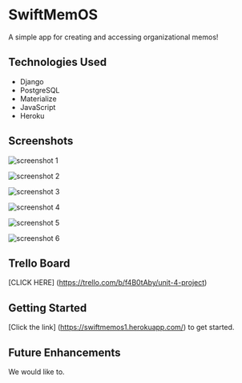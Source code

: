 # SwiftMemOS

A simple app for creating and accessing organizational memos!

## Technologies Used

- Django
- PostgreSQL
- Materialize
- JavaScript
- Heroku

## Screenshots

![screenshot 1](https://i.imgur.com/7Z2zupc.png)

![screenshot 2](https://i.imgur.com/iwN9w6f.png)

![screenshot 3](https://i.imgur.com/UpE9cvi.png)

![screenshot 4](https://i.imgur.com/1uZcsnf.png)

![screenshot 5](https://i.imgur.com/mMX5X4H.png)

![screenshot 6](https://i.imgur.com/FjzqhS1.png)

## Trello Board

[CLICK HERE] (https://trello.com/b/f4B0tAby/unit-4-project)

## Getting Started

[Click the link] (https://swiftmemos1.herokuapp.com/) to get started.

## Future Enhancements

We would like to.